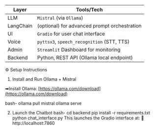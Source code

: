  Layer       | Tools/Tech                                   |
|-------------|-----------------------------------------------|
|  LLM       | `Mistral` (via `Ollama`)                      |
|  LangChain | (optional) for advanced prompt orchestration |
|  UI        | `Gradio` for user chat interface              |
| Voice     | `pyttsx3`, `speech_recognition` (STT, TTS)    |
| Admin     | `Streamlit` Dashboard for monitoring          |
| Backend   | Python, REST API (Ollama local endpoint)      |

⚙️ Setup Instructions

 1. Install and Run Ollama + Mistral

➡Install Ollama:
[https://ollama.com/download](https://ollama.com/download)

bash-
ollama pull mistral
ollama serve


2. Launch the Chatbot
bash-
cd backend
pip install -r requirements.txt
python chat_interface.py
 This launches the Gradio interface at:
🔗 http://localhost:7860
